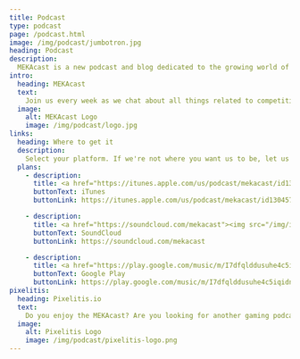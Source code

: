 ```yaml
---
title: Podcast
type: podcast
page: /podcast.html
image: /img/podcast/jumbotron.jpg
heading: Podcast
description:
  MEKAcast is a new podcast and blog dedicated to the growing world of competitive Overwatch, Blizzard's team-based shooter. Tune in for our discussions about the Overwatch League, the ever-evolving metagame, the latest patch notes and their expected impact on the game, and the current state of our favorite FPS.
intro:
  heading: MEKAcast
  text:
    Join us every week as we chat about all things related to competitive Overwatch. From the all the startling upsets of the Overwatch League, to the evolution of the metagame, to the impact of the latest game updates on professional and casual competitors alike. It's a new exciting era for esports, heroes! Are you with us? MEKA activated!
  image:
    alt: MEKAcast Logo
    image: /img/podcast/logo.jpg
links:
  heading: Where to get it
  description:
    Select your platform. If we're not where you want us to be, let us know!
  plans:
    - description:
      title: <a href="https://itunes.apple.com/us/podcast/mekacast/id1304572195"><img src="/img/icons/itunes.svg" alt="iTunes logo" class="db w3 center pv1"></a>
      buttonText: iTunes
      buttonLink: https://itunes.apple.com/us/podcast/mekacast/id1304572195

    - description:
      title: <a href="https://soundcloud.com/mekacast"><img src="/img/icons/soundcloud.svg" alt="SoundCloud logo" class="db w3 center pv1"></a>
      buttonText: SoundCloud
      buttonLink: https://soundcloud.com/mekacast

    - description:
      title: <a href="https://play.google.com/music/m/I7dfqlddusuhe4c5iqidnwxoxfq?t=MEKAcast"><img src="/img/icons/google-play.svg" alt="Google Play logo" class="db w3 center pv1"></a>
      buttonText: Google Play
      buttonLink: https://play.google.com/music/m/I7dfqlddusuhe4c5iqidnwxoxfq?t=MEKAcast
pixelitis:
  heading: Pixelitis.io
  text:
    Do you enjoy the MEKAcast? Are you looking for another gaming podcast to add to your plate? Take a look at our firends at the The Pixelitis Show, a weekly podcast that delves into the wider world of video games and geek culture.
  image:
    alt: Pixelitis Logo
    image: /img/podcast/pixelitis-logo.png
---
```

